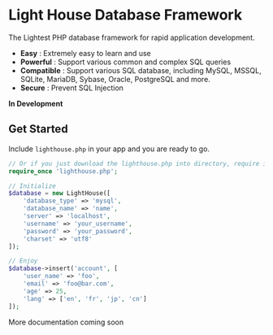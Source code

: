 # Light House Database Framework

The Lightest PHP database framework for rapid application development.

- **Easy** : Extremely easy to learn and use
- **Powerful** : Support various common and complex SQL queries
- **Compatible** : Support various SQL database, including MySQL, MSSQL, SQLite, MariaDB, Sybase, Oracle, PostgreSQL and more.
- **Secure** : Prevent SQL Injection


**In Development**

## Get Started

Include `lighthouse.php` in your app and you are ready to go.

```php
// Or if you just download the lighthouse.php into directory, require it with the correct path.
require_once 'lighthouse.php';

// Initialize
$database = new LightHouse([
    'database_type' => 'mysql',
    'database_name' => 'name',
    'server' => 'localhost',
    'username' => 'your_username',
    'password' => 'your_password',
    'charset' => 'utf8'
]);

// Enjoy
$database->insert('account', [
    'user_name' => 'foo',
    'email' => 'foo@bar.com',
    'age' => 25,
    'lang' => ['en', 'fr', 'jp', 'cn']
]);
```
More documentation coming soon

